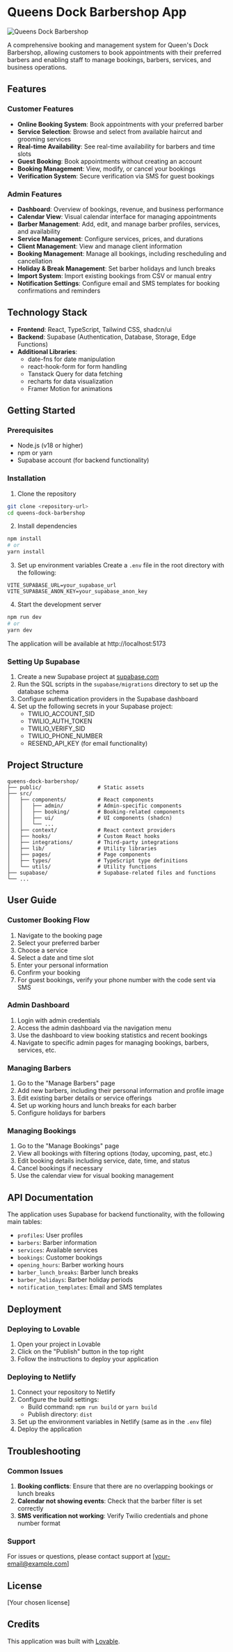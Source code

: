 
# Queens Dock Barbershop App

![Queens Dock Barbershop](public/og-image.png)

A comprehensive booking and management system for Queen's Dock Barbershop, allowing customers to book appointments with their preferred barbers and enabling staff to manage bookings, barbers, services, and business operations.

## Features

### Customer Features

- **Online Booking System**: Book appointments with your preferred barber
- **Service Selection**: Browse and select from available haircut and grooming services
- **Real-time Availability**: See real-time availability for barbers and time slots
- **Guest Booking**: Book appointments without creating an account
- **Booking Management**: View, modify, or cancel your bookings
- **Verification System**: Secure verification via SMS for guest bookings

### Admin Features

- **Dashboard**: Overview of bookings, revenue, and business performance
- **Calendar View**: Visual calendar interface for managing appointments
- **Barber Management**: Add, edit, and manage barber profiles, services, and availability
- **Service Management**: Configure services, prices, and durations
- **Client Management**: View and manage client information
- **Booking Management**: Manage all bookings, including rescheduling and cancellation
- **Holiday & Break Management**: Set barber holidays and lunch breaks
- **Import System**: Import existing bookings from CSV or manual entry
- **Notification Settings**: Configure email and SMS templates for booking confirmations and reminders

## Technology Stack

- **Frontend**: React, TypeScript, Tailwind CSS, shadcn/ui
- **Backend**: Supabase (Authentication, Database, Storage, Edge Functions)
- **Additional Libraries**: 
  - date-fns for date manipulation
  - react-hook-form for form handling
  - Tanstack Query for data fetching
  - recharts for data visualization
  - Framer Motion for animations

## Getting Started

### Prerequisites

- Node.js (v18 or higher)
- npm or yarn
- Supabase account (for backend functionality)

### Installation

1. Clone the repository
```bash
git clone <repository-url>
cd queens-dock-barbershop
```

2. Install dependencies
```bash
npm install
# or
yarn install
```

3. Set up environment variables
Create a `.env` file in the root directory with the following:
```
VITE_SUPABASE_URL=your_supabase_url
VITE_SUPABASE_ANON_KEY=your_supabase_anon_key
```

4. Start the development server
```bash
npm run dev
# or
yarn dev
```

The application will be available at http://localhost:5173

### Setting Up Supabase

1. Create a new Supabase project at [supabase.com](https://supabase.com)
2. Run the SQL scripts in the `supabase/migrations` directory to set up the database schema
3. Configure authentication providers in the Supabase dashboard
4. Set up the following secrets in your Supabase project:
   - TWILIO_ACCOUNT_SID
   - TWILIO_AUTH_TOKEN
   - TWILIO_VERIFY_SID
   - TWILIO_PHONE_NUMBER
   - RESEND_API_KEY (for email functionality)

## Project Structure

```
queens-dock-barbershop/
├── public/                  # Static assets
├── src/
│   ├── components/          # React components
│   │   ├── admin/           # Admin-specific components
│   │   ├── booking/         # Booking-related components
│   │   ├── ui/              # UI components (shadcn)
│   │   └── ...
│   ├── context/             # React context providers
│   ├── hooks/               # Custom React hooks
│   ├── integrations/        # Third-party integrations
│   ├── lib/                 # Utility libraries
│   ├── pages/               # Page components
│   ├── types/               # TypeScript type definitions
│   └── utils/               # Utility functions
├── supabase/                # Supabase-related files and functions
└── ...
```

## User Guide

### Customer Booking Flow

1. Navigate to the booking page
2. Select your preferred barber
3. Choose a service
4. Select a date and time slot
5. Enter your personal information
6. Confirm your booking
7. For guest bookings, verify your phone number with the code sent via SMS

### Admin Dashboard

1. Login with admin credentials
2. Access the admin dashboard via the navigation menu
3. Use the dashboard to view booking statistics and recent bookings
4. Navigate to specific admin pages for managing bookings, barbers, services, etc.

### Managing Barbers

1. Go to the "Manage Barbers" page
2. Add new barbers, including their personal information and profile image
3. Edit existing barber details or service offerings
4. Set up working hours and lunch breaks for each barber
5. Configure holidays for barbers

### Managing Bookings

1. Go to the "Manage Bookings" page
2. View all bookings with filtering options (today, upcoming, past, etc.)
3. Edit booking details including service, date, time, and status
4. Cancel bookings if necessary
5. Use the calendar view for visual booking management

## API Documentation

The application uses Supabase for backend functionality, with the following main tables:

- `profiles`: User profiles
- `barbers`: Barber information
- `services`: Available services
- `bookings`: Customer bookings
- `opening_hours`: Barber working hours
- `barber_lunch_breaks`: Barber lunch breaks
- `barber_holidays`: Barber holiday periods
- `notification_templates`: Email and SMS templates

## Deployment

### Deploying to Lovable

1. Open your project in Lovable
2. Click on the "Publish" button in the top right
3. Follow the instructions to deploy your application

### Deploying to Netlify

1. Connect your repository to Netlify
2. Configure the build settings:
   - Build command: `npm run build` or `yarn build`
   - Publish directory: `dist`
3. Set up the environment variables in Netlify (same as in the `.env` file)
4. Deploy the application

## Troubleshooting

### Common Issues

1. **Booking conflicts**: Ensure that there are no overlapping bookings or lunch breaks
2. **Calendar not showing events**: Check that the barber filter is set correctly
3. **SMS verification not working**: Verify Twilio credentials and phone number format

### Support

For issues or questions, please contact support at [your-email@example.com]

## License

[Your chosen license]

## Credits

This application was built with [Lovable](https://lovable.ai).
